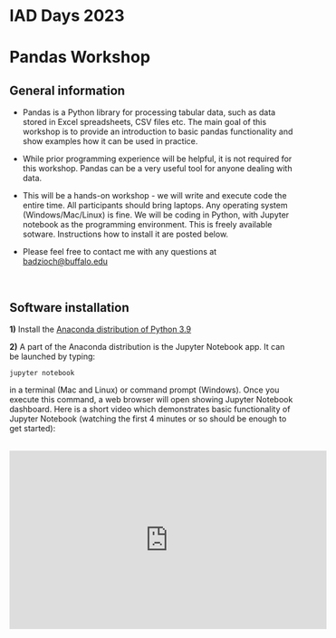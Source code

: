 # IAD Days 2023
# Pandas Workshop


##  General information

* Pandas is a Python library for processing tabular data, such as data stored in Excel
  spreadsheets, CSV files etc. The main goal of this workshop is to provide an introduction
  to basic pandas functionality and show examples how it can be used in practice.

* While prior programming experience will be helpful, it is not required for this workshop.
  Pandas can be a very useful tool for anyone dealing with data.

* This will be a hands-on workshop - we will write and execute code the entire time.
  All participants should bring laptops. Any operating system (Windows/Mac/Linux) is fine.
  We will be coding in Python, with Jupyter notebook as the programming environment. This
  is freely available sotware. Instructions how to install it are posted below.

* Please feel free to contact me with any questions at
  [badzioch@buffalo.edu](mailto:badzioch@buffalo.edu?subject=pandas%20workshop)


<br/>

## Software installation

**1)** Install the [Anaconda distribution of Python 3.9](https://www.anaconda.com/products/distribution)

**2)** A part of the Anaconda distribution is the Jupyter Notebook app.  It can be launched by typing:

```jupyter notebook```

in a terminal (Mac and Linux)  or command prompt (Windows). Once you execute
this command, a web browser will open showing Jupyter Notebook dashboard.  Here is a short
video which demonstrates basic functionality of Jupyter Notebook (watching the first
4 minutes or so should be enough to get started):

<br/>

<div align="center">
<iframe  max-width="100%" width="560px" height="315px" src="https://www.youtube.com/embed/BJnro9jQ3fE" frameborder="0" allow="accelerometer; autoplay; encrypted-media; gyroscope; picture-in-picture" allowfullscreen></iframe>
</div>
<br/>
